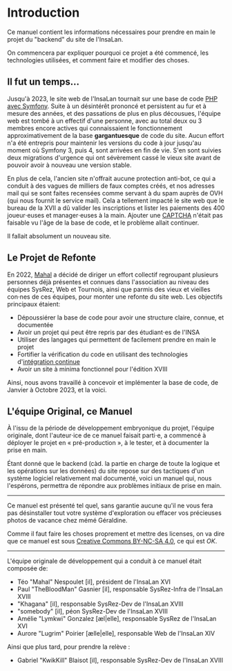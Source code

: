 # Introduction

Ce manuel contient les informations nécessaires pour prendre en main le projet
du "backend" du site de l'InsaLan.

On commencera par expliquer pourquoi ce projet a été commencé, les technologies
utilisées, et comment faire et modifier des choses.

## Il fut un temps…

Jusqu'à 2023, le site web de l'InsaLan tournait sur une base de code [PHP avec
Symfony](https://symfony.com/). Suite à un désintérêt prononcé et persistent au
fur et à mesure des années, et des passations de plus en plus décousues,
l'équipe web est tombé à un effectif d'une personne, avec au total deux ou 3
membres encore actives qui connaissaient le fonctionnement approximativement de
la base **gargantuesque** de code du site. Aucun effort n'a été entrepris pour
maintenir les versions du code à jour jusqu'au moment où Symfony 3, puis 4, sont
arrivées en fin de vie. S'en sont suivies deux migrations d'urgence qui ont
sévèrement cassé le vieux site avant de pouvoir avoir à nouveau une version
stable.

En plus de cela, l'ancien site n'offrait aucune protection anti-bot, ce qui a
conduit à des vagues de milliers de faux comptes créés, et nos adresses mail qui
se sont faites recensées comme servant à du spam auprès de OVH (qui nous fournit
le service mail). Cela a tellement impacté le site web que le bureau de la XVII
a dû valider les inscriptions et lister les paiements des 400 joueur⋅euses et
manager⋅euses à la main. Ajouter une
[CAPTCHA](https://fr.wikipedia.org/wiki/CAPTCHA) n'était pas faisable vu l'âge
de la base de code, et le problème allait continuer.

Il fallait absolument un nouveau site.

## Le Projet de Refonte

En 2022, [Mahal](https://github.com/ShiroUsagi-San) a décidé de diriger un
effort collectif regroupant plusieurs personnes déjà présentes et connues dans
l'association au niveau des équipes SysRez, Web et Tournois, ainsi que parmis
des vieux et vieilles con⋅nes de ces équipes, pour monter une refonte du site
web. Les objectifs principaux étaient:
 - Dépoussiérer la base de code pour avoir une structure claire, connue, et
     documentée
 - Avoir un projet qui peut être repris par des étudiant⋅es de l'INSA
 - Utiliser des langages qui permettent de facilement prendre en main le projet
 - Fortifier la vérification du code en utilisant des technologies
     d'[intégration continue](https://fr.wikipedia.org/wiki/Int%C3%A9gration_continue)
 - Avoir un site à minima fonctionnel pour l'édition XVIII

Ainsi, nous avons travaillé à concevoir et implémenter la base de code, de
Janvier à Octobre 2023, et la voici.

## L'équipe Original, ce Manuel

À l'issu de la période de développement embryonique du projet, l'équipe
originale, dont l'auteur⋅ice de ce manuel faisait parti⋅e, a commencé à déployer
le projet en « pré-production », à le tester, et à documenter la prise en main.

Étant donné que le backend (càd. la partie en charge de toute la logique et les
opérations sur les données) du site repose sur des tactiques d'un système
logiciel relativement mal documenté, voici un manuel qui, nous l'espérons,
permettra de répondre aux problèmes initiaux de prise en main.

---

Ce manuel est présenté tel quel, sans garantie aucune qu'il ne vous fera pas
désinstaller tout votre système d'exploration ou effacer vos précieuses photos
de vacance chez mémé Géraldine.

Comme il faut faire les choses proprement et mettre des licenses, on va dire que
ce manuel est sous [Creative Commons BY-NC-SA 4.0](https://creativecommons.org/licenses/by-nc-sa/4.0/), ce qui est *OK*.

---

L'équipe originale de développement qui a conduit à ce manuel était composée de:
 - Téo "Mahal" Nespoulet [il], président de l'InsaLan XVI
 - Paul "TheBloodMan" Gasnier [il], responsable SysRez-Infra de l'InsaLan XVIII
 - "Khagana" [il], responsable SysRez-Dev de l'InsaLan XVIII
 - "somebody" [il], péon SysRez-Dev de l'InsaLan XVIII
 - Amélie "Lymkwi" Gonzalez [æl|elle], responsable SysRez de l'InsaLan XVI
 - Aurore "Lugrim" Poirier [ælle|elle], responsable Web de l'InsaLan XIV

Ainsi que plus tard, pour prendre la relève :
 - Gabriel "KwikKill" Blaisot [il], responsable SysRez-Dev de l'InsaLan XVIII

<!-- vim: set cc=80 tw=80: -->
